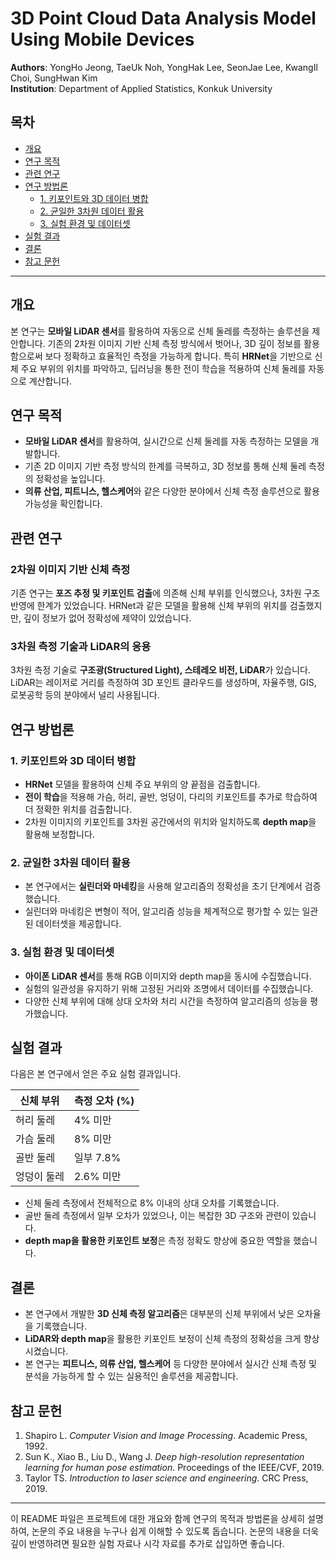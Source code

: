 # 3D Point Cloud Data Analysis Model Using Mobile Devices

**Authors**: YongHo Jeong, TaeUk Noh, YongHak Lee, SeonJae Lee, KwangIl Choi, SungHwan Kim  
**Institution**: Department of Applied Statistics, Konkuk University

## 목차

- [개요](#개요)
- [연구 목적](#연구-목적)
- [관련 연구](#관련-연구)
- [연구 방법론](#연구-방법론)
  - [1. 키포인트와 3D 데이터 병합](#1-키포인트와-3d-데이터-병합)
  - [2. 균일한 3차원 데이터 활용](#2-균일한-3차원-데이터-활용)
  - [3. 실험 환경 및 데이터셋](#3-실험-환경-및-데이터셋)
- [실험 결과](#실험-결과)
- [결론](#결론)
- [참고 문헌](#참고-문헌)

---

## 개요

본 연구는 **모바일 LiDAR 센서**를 활용하여 자동으로 신체 둘레를 측정하는 솔루션을 제안합니다. 기존의 2차원 이미지 기반 신체 측정 방식에서 벗어나, 3D 깊이 정보를 활용함으로써 보다 정확하고 효율적인 측정을 가능하게 합니다. 특히 **HRNet**을 기반으로 신체 주요 부위의 위치를 파악하고, 딥러닝을 통한 전이 학습을 적용하여 신체 둘레를 자동으로 계산합니다.

## 연구 목적

- **모바일 LiDAR 센서**를 활용하여, 실시간으로 신체 둘레를 자동 측정하는 모델을 개발합니다.
- 기존 2D 이미지 기반 측정 방식의 한계를 극복하고, 3D 정보를 통해 신체 둘레 측정의 정확성을 높입니다.
- **의류 산업, 피트니스, 헬스케어**와 같은 다양한 분야에서 신체 측정 솔루션으로 활용 가능성을 확인합니다.

## 관련 연구

### 2차원 이미지 기반 신체 측정
기존 연구는 **포즈 추정 및 키포인트 검출**에 의존해 신체 부위를 인식했으나, 3차원 구조 반영에 한계가 있었습니다. HRNet과 같은 모델을 활용해 신체 부위의 위치를 검출했지만, 깊이 정보가 없어 정확성에 제약이 있었습니다.

### 3차원 측정 기술과 LiDAR의 응용
3차원 측정 기술로 **구조광(Structured Light), 스테레오 비전, LiDAR**가 있습니다. LiDAR는 레이저로 거리를 측정하여 3D 포인트 클라우드를 생성하며, 자율주행, GIS, 로봇공학 등의 분야에서 널리 사용됩니다.

## 연구 방법론

### 1. 키포인트와 3D 데이터 병합

- **HRNet** 모델을 활용하여 신체 주요 부위의 양 끝점을 검출합니다.
- **전이 학습**을 적용해 가슴, 허리, 골반, 엉덩이, 다리의 키포인트를 추가로 학습하여 더 정확한 위치를 검출합니다.
- 2차원 이미지의 키포인트를 3차원 공간에서의 위치와 일치하도록 **depth map**을 활용해 보정합니다.

### 2. 균일한 3차원 데이터 활용

- 본 연구에서는 **실린더와 마네킹**을 사용해 알고리즘의 정확성을 초기 단계에서 검증했습니다.
- 실린더와 마네킹은 변형이 적어, 알고리즘 성능을 체계적으로 평가할 수 있는 일관된 데이터셋을 제공합니다.

### 3. 실험 환경 및 데이터셋

- **아이폰 LiDAR 센서**를 통해 RGB 이미지와 depth map을 동시에 수집했습니다.
- 실험의 일관성을 유지하기 위해 고정된 거리와 조명에서 데이터를 수집했습니다.
- 다양한 신체 부위에 대해 상대 오차와 처리 시간을 측정하여 알고리즘의 성능을 평가했습니다.

## 실험 결과

다음은 본 연구에서 얻은 주요 실험 결과입니다.

| 신체 부위 | 측정 오차 (%) |
|-----------|---------------|
| 허리 둘레 | 4% 미만       |
| 가슴 둘레 | 8% 미만       |
| 골반 둘레 | 일부 7.8%     |
| 엉덩이 둘레 | 2.6% 미만   |

- 신체 둘레 측정에서 전체적으로 8% 이내의 상대 오차를 기록했습니다.
- 골반 둘레 측정에서 일부 오차가 있었으나, 이는 복잡한 3D 구조와 관련이 있습니다.
- **depth map을 활용한 키포인트 보정**은 측정 정확도 향상에 중요한 역할을 했습니다.

## 결론

- 본 연구에서 개발한 **3D 신체 측정 알고리즘**은 대부분의 신체 부위에서 낮은 오차율을 기록했습니다.
- **LiDAR와 depth map**을 활용한 키포인트 보정이 신체 측정의 정확성을 크게 향상시켰습니다.
- 본 연구는 **피트니스, 의류 산업, 헬스케어** 등 다양한 분야에서 실시간 신체 측정 및 분석을 가능하게 할 수 있는 실용적인 솔루션을 제공합니다.

## 참고 문헌

1. Shapiro L. *Computer Vision and Image Processing*. Academic Press, 1992.
2. Sun K., Xiao B., Liu D., Wang J. *Deep high-resolution representation learning for human pose estimation*. Proceedings of the IEEE/CVF, 2019.
3. Taylor TS. *Introduction to laser science and engineering*. CRC Press, 2019.

---

이 README 파일은 프로젝트에 대한 개요와 함께 연구의 목적과 방법론을 상세히 설명하여, 논문의 주요 내용을 누구나 쉽게 이해할 수 있도록 돕습니다. 논문의 내용을 더욱 깊이 반영하려면 필요한 실험 자료나 시각 자료를 추가로 삽입하면 좋습니다.
